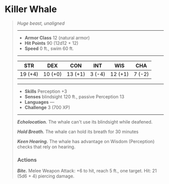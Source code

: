 # Killer Whale
>*Huge beast, unaligned*
>___
>- **Armor Class** 12 (natural armor)
>- **Hit Points** 90 (12d12 + 12)
>- **Speed** 0 ft., swim 60 ft.
>___
>|STR|DEX|CON|INT|WIS|CHA|
>|:---:|:---:|:---:|:---:|:---:|:---:|
>|19 (+4)|10 (+0)|13 (+1)|3 (-4)|12 (+1)|7 (-2)|
>___
>- **Skills** Perception +3
>- **Senses** blindsight 120 ft., passive Perception 13
>- **Languages** —
>- **Challenge** 3 (700 XP)
>___
>***Echolocation.*** The whale can't use its blindsight while deafened.  
>
>***Hold Breath.*** The whale can hold its breath for 30 minutes  
>
>***Keen Hearing.*** The whale has advantage on Wisdom (Perception) checks that rely on hearing.  
>
>### Actions
>***Bite.*** Melee Weapon Attack: +6 to hit, reach 5 ft., one target. Hit: 21 (5d6 + 4) piercing damage.